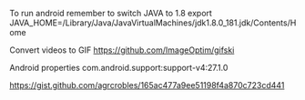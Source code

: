 To run android remember to switch JAVA to 1.8
export JAVA_HOME=/Library/Java/JavaVirtualMachines/jdk1.8.0_181.jdk/Contents/Home

Convert videos to GIF
https://github.com/ImageOptim/gifski

Android properties
com.android.support:support-v4:27.1.0

https://gist.github.com/agrcrobles/165ac477a9ee51198f4a870c723cd441
